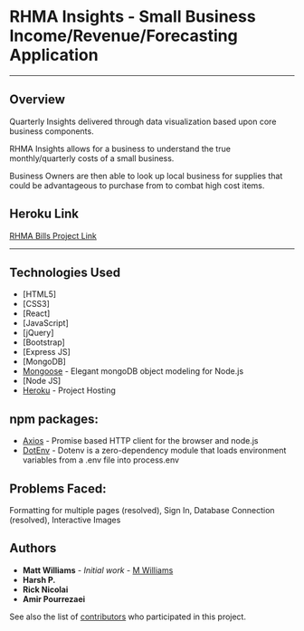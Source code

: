 # RHMA Insights - Small Business Income/Revenue/Forecasting Application
___

## Overview

Quarterly Insights delivered through data visualization based upon core business components.

RHMA Insights allows for a business to understand the true monthly/quarterly costs of a small business.

Business Owners are then able to look up local business for supplies that could be advantageous to purchase from to combat high cost items.

## Heroku Link

[RHMA Bills Project Link](https://warm-wave-74995.herokuapp.com/)
___

## Technologies Used

* [HTML5]
* [CSS3]
* [React]
* [JavaScript]
* [jQuery]
* [Bootstrap]
* [Express JS]
* [MongoDB]
* [Mongoose](https://mongoosejs.com/) - Elegant mongoDB object modeling for Node.js
* [Node JS]
* [Heroku](https://warm-wave-74995.herokuapp.com/) - Project Hosting

## npm packages:

* [Axios](https://www.npmjs.com/package/axios) - Promise based HTTP client for the browser and node.js
* [DotEnv](https://www.npmjs.com/package/dotenv) - Dotenv is a zero-dependency module that loads environment variables from a .env file into process.env

## Problems Faced:

Formatting for multiple pages (resolved), Sign In, Database Connection (resolved), Interactive Images

## Authors

* **Matt Williams** - *Initial work* - [M Williams](https://mattwills09.github.io/portfolio.html)
* **Harsh P.**
* **Rick Nicolai**
* **Amir Pourrezaei**

See also the list of [contributors](https://github.com/mattwills09/RHMA/graphs/contributors) who participated in this project.
